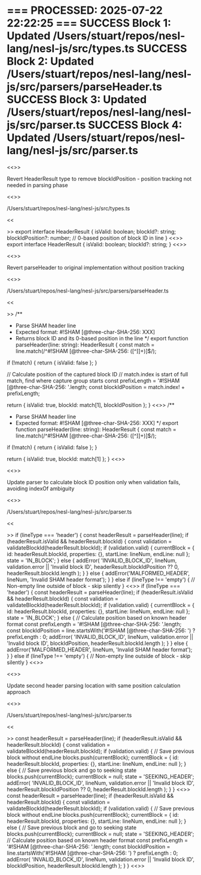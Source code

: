 === PROCESSED: 2025-07-22 22:22:25 ===
SUCCESS Block 1: Updated /Users/stuart/repos/nesl-lang/nesl-js/src/types.ts
SUCCESS Block 2: Updated /Users/stuart/repos/nesl-lang/nesl-js/src/parsers/parseHeader.ts
SUCCESS Block 3: Updated /Users/stuart/repos/nesl-lang/nesl-js/src/parser.ts
SUCCESS Block 4: Updated /Users/stuart/repos/nesl-lang/nesl-js/src/parser.ts
===

<<<EXPLANATION>>>

Revert HeaderResult type to remove blockIdPosition - position tracking not needed in parsing phase

<<<FILE>>>

/Users/stuart/repos/nesl-lang/nesl-js/src/types.ts

<<<SEARCH>>>
export interface HeaderResult {
  isValid: boolean;
  blockId?: string;
  blockIdPosition?: number; // 0-based position of block ID in line
}
<<<REPLACE>>>
export interface HeaderResult {
  isValid: boolean;
  blockId?: string;
}
<<<END>>>


<<<EXPLANATION>>>

Revert parseHeader to original implementation without position tracking

<<<FILE>>>

/Users/stuart/repos/nesl-lang/nesl-js/src/parsers/parseHeader.ts

<<<SEARCH>>>
/**
 * Parse SHAM header line
 * Expected format: #!SHAM [@three-char-SHA-256: XXX]
 * Returns block ID and its 0-based position in the line
 */
export function parseHeader(line: string): HeaderResult {
  const match = line.match(/^#!SHAM \[@three-char-SHA-256: ([^\]]+)\]$/);
  
  if (!match) {
    return { isValid: false };
  }
  
  // Calculate position of the captured block ID
  // match.index is start of full match, find where capture group starts
  const prefixLength = '#!SHAM [@three-char-SHA-256: '.length;
  const blockIdPosition = match.index! + prefixLength;
  
  return {
    isValid: true,
    blockId: match[1],
    blockIdPosition
  };
}
<<<REPLACE>>>
/**
 * Parse SHAM header line
 * Expected format: #!SHAM [@three-char-SHA-256: XXX]
 */
export function parseHeader(line: string): HeaderResult {
  const match = line.match(/^#!SHAM \[@three-char-SHA-256: ([^\]]+)\]$/);
  
  if (!match) {
    return { isValid: false };
  }
  
  return {
    isValid: true,
    blockId: match[1]
  };
}
<<<END>>>


<<<EXPLANATION>>>

Update parser to calculate block ID position only when validation fails, avoiding indexOf ambiguity

<<<FILE>>>

/Users/stuart/repos/nesl-lang/nesl-js/src/parser.ts

<<<SEARCH>>>
        if (lineType === 'header') {
          const headerResult = parseHeader(line);
          if (headerResult.isValid && headerResult.blockId) {
            const validation = validateBlockId(headerResult.blockId);
            if (validation.valid) {
              currentBlock = {
                id: headerResult.blockId,
                properties: {},
                startLine: lineNum,
                endLine: null
              };
              state = 'IN_BLOCK';
            } else {
              addError(
                'INVALID_BLOCK_ID',
                lineNum,
                validation.error || 'Invalid block ID',
                headerResult.blockIdPosition ?? 0,
                headerResult.blockId.length
              );
            }
          } else {
            addError('MALFORMED_HEADER', lineNum, 'Invalid SHAM header format');
          }
        } else if (lineType !== 'empty') {
          // Non-empty line outside of block - skip silently
        }
<<<REPLACE>>>
        if (lineType === 'header') {
          const headerResult = parseHeader(line);
          if (headerResult.isValid && headerResult.blockId) {
            const validation = validateBlockId(headerResult.blockId);
            if (validation.valid) {
              currentBlock = {
                id: headerResult.blockId,
                properties: {},
                startLine: lineNum,
                endLine: null
              };
              state = 'IN_BLOCK';
            } else {
              // Calculate position based on known header format
              const prefixLength = '#!SHAM [@three-char-SHA-256: '.length;
              const blockIdPosition = line.startsWith('#!SHAM [@three-char-SHA-256: ') 
                ? prefixLength 
                : 0;
              addError(
                'INVALID_BLOCK_ID',
                lineNum,
                validation.error || 'Invalid block ID',
                blockIdPosition,
                headerResult.blockId.length
              );
            }
          } else {
            addError('MALFORMED_HEADER', lineNum, 'Invalid SHAM header format');
          }
        } else if (lineType !== 'empty') {
          // Non-empty line outside of block - skip silently
        }
<<<END>>>


<<<EXPLANATION>>>

Update second header parsing location with same position calculation approach

<<<FILE>>>

/Users/stuart/repos/nesl-lang/nesl-js/src/parser.ts

<<<SEARCH>>>
          const headerResult = parseHeader(line);
          if (headerResult.isValid && headerResult.blockId) {
            const validation = validateBlockId(headerResult.blockId);
            if (validation.valid) {
              // Save previous block without endLine
              blocks.push(currentBlock);
              currentBlock = {
                id: headerResult.blockId,
                properties: {},
                startLine: lineNum,
                endLine: null
              };
            } else {
              // Save previous block and go to seeking state
              blocks.push(currentBlock);
              currentBlock = null;
              state = 'SEEKING_HEADER';
              addError(
                'INVALID_BLOCK_ID',
                lineNum,
                validation.error || 'Invalid block ID',
                headerResult.blockIdPosition ?? 0,
                headerResult.blockId.length
              );
            }
          }
<<<REPLACE>>>
          const headerResult = parseHeader(line);
          if (headerResult.isValid && headerResult.blockId) {
            const validation = validateBlockId(headerResult.blockId);
            if (validation.valid) {
              // Save previous block without endLine
              blocks.push(currentBlock);
              currentBlock = {
                id: headerResult.blockId,
                properties: {},
                startLine: lineNum,
                endLine: null
              };
            } else {
              // Save previous block and go to seeking state
              blocks.push(currentBlock);
              currentBlock = null;
              state = 'SEEKING_HEADER';
              // Calculate position based on known header format
              const prefixLength = '#!SHAM [@three-char-SHA-256: '.length;
              const blockIdPosition = line.startsWith('#!SHAM [@three-char-SHA-256: ') 
                ? prefixLength 
                : 0;
              addError(
                'INVALID_BLOCK_ID',
                lineNum,
                validation.error || 'Invalid block ID',
                blockIdPosition,
                headerResult.blockId.length
              );
            }
          }
<<<END>>>